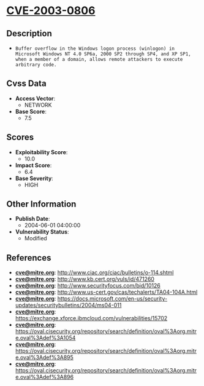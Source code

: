 
# [CVE-2003-0806](https://cve.mitre.org/cgi-bin/cvename.cgi?name=CVE-2003-0806)

## Description

- `Buffer overflow in the Windows logon process (winlogon) in Microsoft Windows NT 4.0 SP6a, 2000 SP2 through SP4, and XP SP1, when a member of a domain, allows remote attackers to execute arbitrary code.`

## Cvss Data

- **Access Vector**:
  - NETWORK
- **Base Score**:
  - 7.5

## Scores

- **Exploitability Score**:
  - 10.0
- **Impact Score**:
  - 6.4
- **Base Severity**:
  - HIGH

## Other Information

- **Publish Date**:
  - 2004-06-01 04:00:00
- **Vulnerability Status**:
  - Modified

## References

- **cve@mitre.org**: http://www.ciac.org/ciac/bulletins/o-114.shtml
- **cve@mitre.org**: http://www.kb.cert.org/vuls/id/471260
- **cve@mitre.org**: http://www.securityfocus.com/bid/10126
- **cve@mitre.org**: http://www.us-cert.gov/cas/techalerts/TA04-104A.html
- **cve@mitre.org**: https://docs.microsoft.com/en-us/security-updates/securitybulletins/2004/ms04-011
- **cve@mitre.org**: https://exchange.xforce.ibmcloud.com/vulnerabilities/15702
- **cve@mitre.org**: https://oval.cisecurity.org/repository/search/definition/oval%3Aorg.mitre.oval%3Adef%3A1054
- **cve@mitre.org**: https://oval.cisecurity.org/repository/search/definition/oval%3Aorg.mitre.oval%3Adef%3A895
- **cve@mitre.org**: https://oval.cisecurity.org/repository/search/definition/oval%3Aorg.mitre.oval%3Adef%3A896
